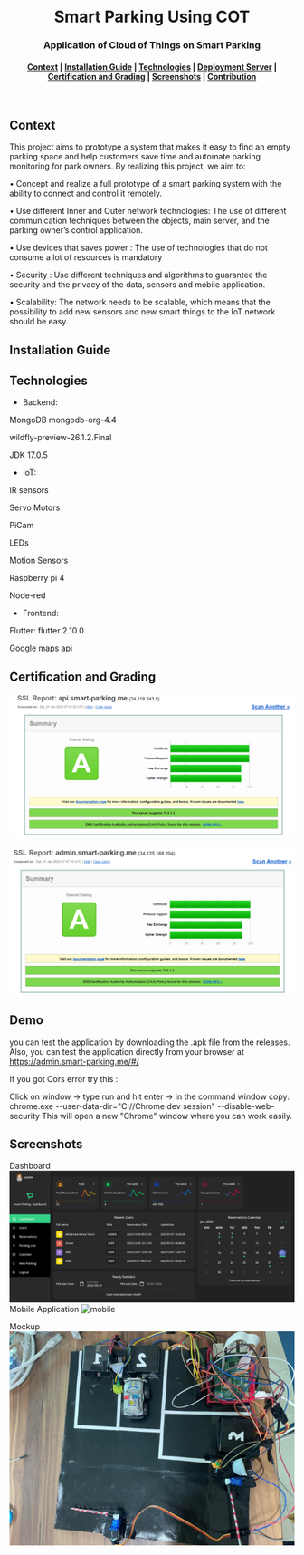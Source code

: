 

<h1 align="center">
  <br>
  Smart Parking Using COT
</h1>
<h3 align="center">
  Application of Cloud of Things on Smart Parking
</h3>
<div align="center">
  <h4>
    <a href="#Context">Context</a> |
    <a href="#Installation-Guide">Installation Guide</a> |
    <a href="#Technologies">Technologies</a> |
    <a href="#Deployment-Server">Deployment Server</a> |
    <a href="#Certification-and-Grading">Certification and Grading</a> |
   <a href="#Screenshots">Screenshots</a> |
    <a href="#Contribution">Contribution</a>
  </h4>
</div>
<br>








## Context
This project aims to prototype a system that makes it easy to find an empty parking
space and help customers save time and automate parking monitoring for park owners.
By realizing this project, we aim to:

• Concept and realize a full prototype of a smart parking system with the ability to
connect and control it remotely.

• Use different Inner and Outer network technologies: The use of different communication
techniques between the objects, main server, and the parking owner’s control
application.

• Use devices that saves power : The use of technologies that do not consume a lot
of resources is mandatory

• Security : Use different techniques and algorithms to guarantee the security and the
privacy of the data, sensors and mobile application.

• Scalability: The network needs to be scalable, which means that the possibility to
add new sensors and new smart things to the IoT network should be easy.

## Installation Guide

## Technologies
- Backend:

MongoDB mongodb-org-4.4

wildfly-preview-26.1.2.Final

JDK 17.0.5

- IoT:

IR sensors

Servo Motors

PiCam

LEDs

Motion Sensors

Raspberry pi 4

Node-red

- Frontend:

Flutter: flutter 2.10.0

Google maps api


## Certification and Grading

![certif](./Assets_readme/A.png)

![certif](./Assets_readme/dashbord.png)


## Demo 
you can test the application by downloading the .apk file from the releases. Also, you can test the application directly from your browser at https://admin.smart-parking.me/#/

If you got Cors error try this :

Click on window -> type run and hit enter -> in the command window copy:
chrome.exe --user-data-dir="C://Chrome dev session" --disable-web-security
This will open a new "Chrome" window where you can work easily.

## Screenshots
Dashboard 
![certif](./Assets_readme/dash_snap.png)
Mobile Application
![mobile](./Assets_readme/dash_sap.png)

Mockup
![mockup](./Assets_readme/mock.jpg)


